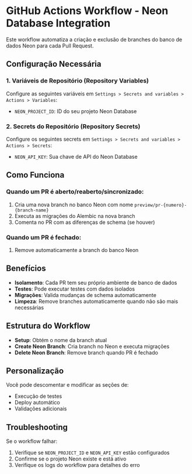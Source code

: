 # GitHub Actions Workflow - Neon Database Integration

Este workflow automatiza a criação e exclusão de branches do banco de dados Neon para cada Pull Request.

## Configuração Necessária

### 1. Variáveis de Repositório (Repository Variables)

Configure as seguintes variáveis em `Settings > Secrets and variables > Actions > Variables`:

- `NEON_PROJECT_ID`: ID do seu projeto Neon Database

### 2. Secrets do Repositório (Repository Secrets)

Configure os seguintes secrets em `Settings > Secrets and variables > Actions > Secrets`:

- `NEON_API_KEY`: Sua chave de API do Neon Database

## Como Funciona

### Quando um PR é aberto/reaberto/sincronizado:
1. Cria uma nova branch no banco Neon com nome `preview/pr-{numero}-{branch-name}`
2. Executa as migrações do Alembic na nova branch
3. Comenta no PR com as diferenças de schema (se houver)

### Quando um PR é fechado:
1. Remove automaticamente a branch do banco Neon

## Benefícios

- **Isolamento**: Cada PR tem seu próprio ambiente de banco de dados
- **Testes**: Pode executar testes com dados isolados
- **Migrações**: Valida mudanças de schema automaticamente
- **Limpeza**: Remove branches automaticamente quando não são mais necessárias

## Estrutura do Workflow

- **Setup**: Obtém o nome da branch atual
- **Create Neon Branch**: Cria branch no Neon e executa migrações
- **Delete Neon Branch**: Remove branch quando PR é fechado

## Personalização

Você pode descomentar e modificar as seções de:
- Execução de testes
- Deploy automático
- Validações adicionais

## Troubleshooting

Se o workflow falhar:
1. Verifique se `NEON_PROJECT_ID` e `NEON_API_KEY` estão configurados
2. Confirme se o projeto Neon existe e está ativo
3. Verifique os logs do workflow para detalhes do erro
